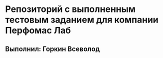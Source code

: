 # Репозиторий с выполненным тестовым заданием для компании Перфомас Лаб
## Выполнил: Горкин Всеволод
